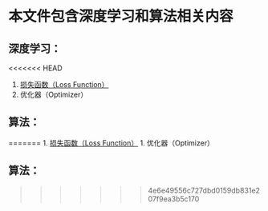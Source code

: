 # 本文件包含深度学习和算法相关内容

## 深度学习：

<<<<<<< HEAD
1. [ 损失函数（Loss Function）](DL\Loss.ipynb) 
2. 优化器（Optimizer）

## 算法：

=======
	1. [损失函数（Loss Function）](DL/Loss.ipynb) 
	1. 优化器（Optimizer）

## 算法：
>>>>>>> 4e6e49556c727dbd0159db831e207f9ea3b5c170
